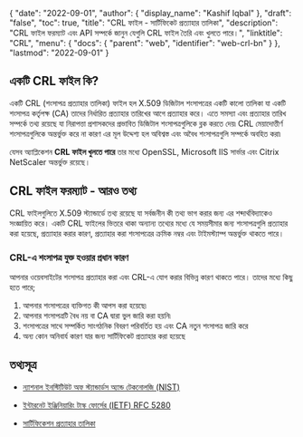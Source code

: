 {
  "date": "2022-09-01",
  "author": {
    "display_name": "Kashif Iqbal"
  },
  "draft": "false",
  "toc": true,
  "title": "CRL ফাইল - সার্টিফিকেট প্রত্যাহার তালিকা",
  "description": "CRL ফাইল ফরম্যাট এবং API সম্পর্কে জানুন যেগুলি CRL ফাইল তৈরি এবং খুলতে পারে।",
  "linktitle": "CRL",
  "menu": {
    "docs": {
      "parent": "web",
      "identifier": "web-crl-bn"
    }
  },
  "lastmod": "2022-09-01"
}

## একটি CRL ফাইল কি?

একটি CRL (শংসাপত্র প্রত্যাহার তালিকা) ফাইল হল X.509 ডিজিটাল শংসাপত্রের একটি কালো তালিকা যা একটি শংসাপত্র কর্তৃপক্ষ (CA) তাদের নির্ধারিত প্রত্যাহার তারিখের আগে প্রত্যাহার করে। এতে সমস্যা এবং প্রত্যাহার তারিখ সম্পর্কে তথ্য রয়েছে যা নিরাপত্তা প্রশাসকদের প্রভাবিত ডিজিটাল শংসাপত্রগুলিকে ব্লক করতে দেয়৷ CRL মেয়াদোত্তীর্ণ শংসাপত্রগুলিকে অন্তর্ভুক্ত করে না কারণ এর মূল উদ্দেশ্য হল অবিশ্বস্ত এবং অবৈধ শংসাপত্রগুলি সম্পর্কে অবহিত করা৷

যেসব অ্যাপ্লিকেশন **CRL ফাইল খুলতে পারে** তার মধ্যে OpenSSL, Microsoft IIS সার্ভার এবং Citrix NetScaler অন্তর্ভুক্ত রয়েছে।

## CRL ফাইল ফরম্যাট - আরও তথ্য

CRL ফাইলগুলিতে X.509 স্ট্যান্ডার্ডে তথ্য রয়েছে যা সর্বজনীন কী তথ্য ভাগ করার জন্য এর শব্দার্থবিদ্যাকেও সংজ্ঞায়িত করে। একটি CRL ফাইলের ভিতরে থাকা অন্যান্য তথ্যের মধ্যে যে সময়সীমার জন্য শংসাপত্রগুলি প্রত্যাহার করা হয়েছে, প্রত্যাহার করার কারণ, প্রত্যাহার করা শংসাপত্রের ক্রমিক নম্বর এবং টাইমস্ট্যাম্প অন্তর্ভুক্ত থাকতে পারে।


### CRL-এ শংসাপত্র যুক্ত হওয়ার প্রধান কারণ

আপনার ওয়েবসাইটের শংসাপত্র প্রত্যাহার করা এবং CRL-এ যোগ করার বিভিন্ন কারণ থাকতে পারে। তাদের মধ্যে কিছু হতে পারে;

1. আপনার শংসাপত্রের ব্যক্তিগত কী আপস করা হয়েছে৷
1. আপনার শংসাপত্রটি বৈধ নয় বা CA দ্বারা ভুল জারি করা হয়নি৷
1. শংসাপত্রের সাথে সম্পর্কিত সাংগঠনিক বিবরণ পরিবর্তিত হয় এবং CA নতুন শংসাপত্র জারি করে
1. অন্য কোন অনিবার্য কারণ যার জন্য সার্টিফিকেট প্রত্যাহার করা হয়েছে

## তথ্যসূত্র

* [ন্যাশনাল ইনস্টিটিউট অফ স্ট্যান্ডার্ডস অ্যান্ড টেকনোলজি (NIST)](https://csrc.nist.gov/glossary/term/CRL)

* [ইন্টারনেট ইঞ্জিনিয়ারিং টাস্ক ফোর্সের (IETF) RFC 5280](https://tools.ietf.org/html/rfc5280)

* [সার্টিফিকেশন প্রত্যাহার তালিকা](https://en.wikipedia.org/wiki/Certificate_revocation_list)


